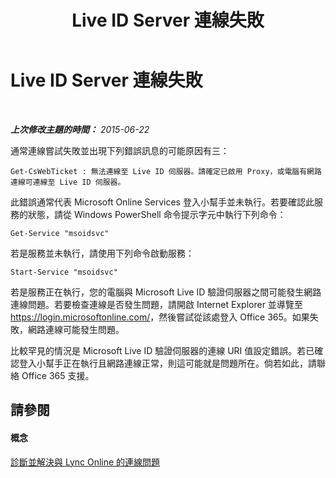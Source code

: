 ﻿---
title: Live ID Server 連線失敗
TOCTitle: Live ID Server 連線失敗
ms:assetid: 701af721-dd6a-4f48-96f9-94e89c644201
ms:mtpsurl: https://technet.microsoft.com/zh-tw/library/Dn362811(v=OCS.15)
ms:contentKeyID: 56269114
ms.date: 08/10/2015
mtps_version: v=OCS.15
ms.translationtype: HT
---

# Live ID Server 連線失敗

 

_**上次修改主題的時間：** 2015-06-22_

通常連線嘗試失敗並出現下列錯誤訊息的可能原因有三：

    Get-CsWebTicket : 無法連線至 Live ID 伺服器。請確定已啟用 Proxy，或電腦有網路連線可連線至 Live ID 伺服器。

此錯誤通常代表 Microsoft Online Services 登入小幫手並未執行。若要確認此服務的狀態，請從 Windows PowerShell 命令提示字元中執行下列命令：

    Get-Service "msoidsvc"

若是服務並未執行，請使用下列命令啟動服務：

    Start-Service "msoidsvc"

若是服務正在執行，您的電腦與 Microsoft Live ID 驗證伺服器之間可能發生網路連線問題。若要檢查連線是否發生問題，請開啟 Internet Explorer 並導覽至 <https://login.microsoftonline.com/>，然後嘗試從該處登入 Office 365。如果失敗，網路連線可能發生問題。

比較罕見的情況是 Microsoft Live ID 驗證伺服器的連線 URI 值設定錯誤。若已確認登入小幫手正在執行且網路連線正常，則這可能就是問題所在。倘若如此，請聯絡 Office 365 支援。

## 請參閱

#### 概念

[診斷並解決與 Lync Online 的連線問題](diagnosing-and-resolving-connection-problems-with-skype-for-business-online.md)

